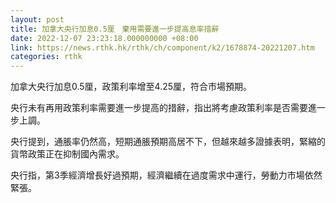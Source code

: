 ```yaml
---
layout: post
title: 加拿大央行加息0.5厘　棄用需要進一步提高息率措辭
date: 2022-12-07 23:23:18.000000000 +08:00
link: https://news.rthk.hk/rthk/ch/component/k2/1678874-20221207.htm
categories: rthk
---
```


加拿大央行加息0.5厘，政策利率增至4.25厘，符合市場預期。

央行未有再用政策利率需要進一步提高的措辭，指出將考慮政策利率是否需要進一步上調。

央行提到，通脹率仍然高，短期通脹預期高居不下，但越來越多證據表明，緊縮的貨幣政策正在抑制國內需求。

央行指，第3季經濟增長好過預期，經濟繼續在過度需求中運行，勞動力市場依然緊張。
